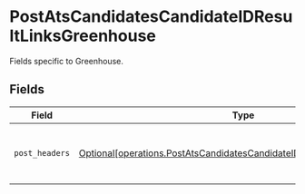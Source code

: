 # PostAtsCandidatesCandidateIDResultLinksGreenhouse

Fields specific to Greenhouse.


## Fields

| Field                                                                                                                                                    | Type                                                                                                                                                     | Required                                                                                                                                                 | Description                                                                                                                                              |
| -------------------------------------------------------------------------------------------------------------------------------------------------------- | -------------------------------------------------------------------------------------------------------------------------------------------------------- | -------------------------------------------------------------------------------------------------------------------------------------------------------- | -------------------------------------------------------------------------------------------------------------------------------------------------------- |
| `post_headers`                                                                                                                                           | [Optional[operations.PostAtsCandidatesCandidateIDResultLinksPostHeaders]](../../models/operations/postatscandidatescandidateidresultlinkspostheaders.md) | :heavy_minus_sign:                                                                                                                                       | Headers we will pass with `POST` requests to Greenhouse.                                                                                                 |
